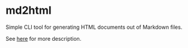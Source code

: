 
# md2html

Simple CLI tool for generating HTML documents out of Markdown files.

See [here](https://arctrong.github.io/md2html/readme.html) for more description.
